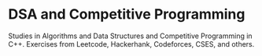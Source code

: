 # DSA and Competitive Programming
Studies in Algorithms and Data Structures and Competitive Programming in C++. Exercises from Leetcode, Hackerhank, Codeforces, CSES, and others.
